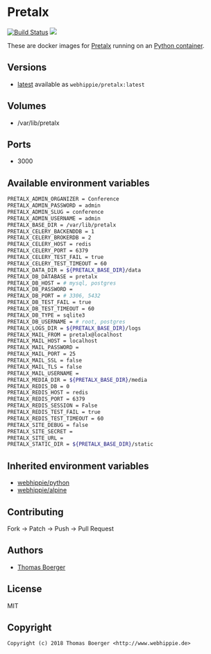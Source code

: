 # Pretalx

[![Build Status](https://cloud.drone.io/api/badges/dockhippie/pretalx/status.svg)](https://cloud.drone.io/dockhippie/pretalx)
[![](https://images.microbadger.com/badges/image/webhippie/pretalx.svg)](https://microbadger.com/images/webhippie/pretalx "Get your own image badge on microbadger.com")

These are docker images for [Pretalx](https://pretalx.org) running on an [Python container](https://registry.hub.docker.com/u/webhippie/python/).


## Versions

* [latest](./latest) available as `webhippie/pretalx:latest`


## Volumes

* /var/lib/pretalx


## Ports

* 3000


## Available environment variables

```bash
PRETALX_ADMIN_ORGANIZER = Conference
PRETALX_ADMIN_PASSWORD = admin
PRETALX_ADMIN_SLUG = conference
PRETALX_ADMIN_USERNAME = admin
PRETALX_BASE_DIR = /var/lib/pretalx
PRETALX_CELERY_BACKENDDB = 1
PRETALX_CELERY_BROKERDB = 2
PRETALX_CELERY_HOST = redis
PRETALX_CELERY_PORT = 6379
PRETALX_CELERY_TEST_FAIL = true
PRETALX_CELERY_TEST_TIMEOUT = 60
PRETALX_DATA_DIR = ${PRETALX_BASE_DIR}/data
PRETALX_DB_DATABASE = pretalx
PRETALX_DB_HOST = # mysql, postgres
PRETALX_DB_PASSWORD =
PRETALX_DB_PORT = # 3306, 5432
PRETALX_DB_TEST_FAIL = true
PRETALX_DB_TEST_TIMEOUT = 60
PRETALX_DB_TYPE = sqlite3
PRETALX_DB_USERNAME = # root, postgres
PRETALX_LOGS_DIR = ${PRETALX_BASE_DIR}/logs
PRETALX_MAIL_FROM = pretalx@localhost
PRETALX_MAIL_HOST = localhost
PRETALX_MAIL_PASSWORD =
PRETALX_MAIL_PORT = 25
PRETALX_MAIL_SSL = false
PRETALX_MAIL_TLS = false
PRETALX_MAIL_USERNAME =
PRETALX_MEDIA_DIR = ${PRETALX_BASE_DIR}/media
PRETALX_REDIS_DB = 0
PRETALX_REDIS_HOST = redis
PRETALX_REDIS_PORT = 6379
PRETALX_REDIS_SESSION = False
PRETALX_REDIS_TEST_FAIL = true
PRETALX_REDIS_TEST_TIMEOUT = 60
PRETALX_SITE_DEBUG = false
PRETALX_SITE_SECRET =
PRETALX_SITE_URL =
PRETALX_STATIC_DIR = ${PRETALX_BASE_DIR}/static
```


## Inherited environment variables

* [webhippie/python](https://github.com/dockhippie/python#available-environment-variables)
* [webhippie/alpine](https://github.com/dockhippie/alpine#available-environment-variables)


## Contributing

Fork -> Patch -> Push -> Pull Request


## Authors

* [Thomas Boerger](https://github.com/tboerger)


## License

MIT


## Copyright

```
Copyright (c) 2018 Thomas Boerger <http://www.webhippie.de>
```
